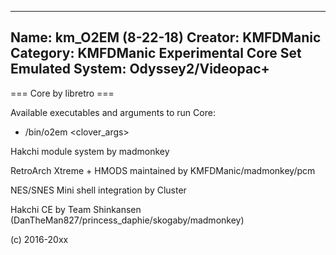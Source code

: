 -----------------------
Name: km_O2EM (8-22-18)
Creator: KMFDManic
Category: KMFDManic Experimental Core Set
Emulated System: Odyssey2/Videopac+
-----------------------
=== Core by libretro ===

Available executables and arguments to run Core:
- /bin/o2em <rom> <clover_args>

Hakchi module system by madmonkey

RetroArch Xtreme + HMODS maintained by KMFDManic/madmonkey/pcm

NES/SNES Mini shell integration by Cluster

Hakchi CE by Team Shinkansen (DanTheMan827/princess_daphie/skogaby/madmonkey)

(c) 2016-20xx

